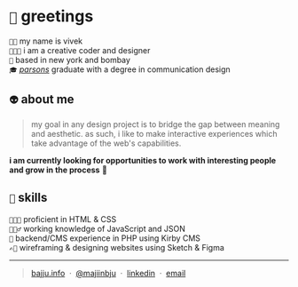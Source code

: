 # `🐉` greetings
`👋🏾` my name is vivek<br>
`👨🏾‍💻` i am a creative coder and designer<br>
`🏡` based in new york and bombay<br>
`🎓` *[parsons](https://www.newschool.edu/parsons/)* graduate with a degree in communication design

## `👽` about me
> my goal in any design project is to bridge the gap between meaning and aesthetic. as such, i like to make interactive experiences which take advantage of the web's capabilities.
 
**i am currently looking for opportunities to work with interesting people and grow in the process** 🌺

## `🎨` skills

`👨🏾‍🎨` proficient in HTML & CSS<br>
`👷🏾‍♂️` working knowledge of JavaScript and JSON<br>
`🧱` backend/CMS experience in PHP using Kirby CMS<br>
`✍🏾` wireframing & designing websites using Sketch & Figma

---
> [bajju.info](https://www.bajju.info) &nbsp;&middot;&nbsp;
> [@majiinbju](https://github.com/majiinbju) &nbsp;&middot;&nbsp;
> [linkedin](https://www.linkedin.com/in/vivek-bajaj-4a8035152/) &nbsp;&middot;&nbsp;
> [email](mailto:hi@vivekbajaj.design)
